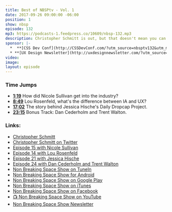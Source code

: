 ```yaml
---
title: Best of NBSPtv - Vol. 1
date: 2017-09-26 09:00:00 -06:00
position: 1
show: nbsp
episode: 132
mp3: https://podcasts-1.feedpress.co/10609/nbsp-132.mp3
description: Christopher Schmitt is out, but that doesn't mean you can't enjoy the time Nicole Sullivan talked about how she read W3C specs for fun, Lou Rosenfeld trying not to start a war between IA vs. UX, and how Jessica Hische became a success.
sponsor: |-
  *  **[CSS Dev Conf](http://CSSDevConf.com/?utm_source=nbsptv132&utm_medium=podcast&utm_campaign=cssdevconf2017)** — Conference dedicated to CSS and its super friend technologies like JavaScript, Sass, npm, and more. A limited supply of Early Bird Tickets now on sale. [Register now!](http://CSSDevConf.com/?utm_source=nbsptv132&utm_medium=podcast&utm_campaign=cssdevconf2017)
  * **[UX Design Newsletter](http://uxdesignnewsletter.com/?utm_source=nbsptv132&utm_medium=podcast&utm_campaign=uxdesignnewsletter)** — A weekly free newsletter containing a collection of tutorials, articles, and videos about front-end design and development, plus tips on how to bring better engagement to the multi-device world curated by Christopher Schmitt. [Sign up now!](http://uxdesignnewsletter.com/?utm_source=nbsptv132&utm_medium=podcast&utm_campaign=uxdesignnewsletter)
video:
image:
layout: episode
---
```


### Time Jumps

* **[1:19](#t=1:19)** How did Nicole Sullivan get into the industry?
* **[8:49](#t=8:49)** Lou Rosenfeld, what's the difference between IA and UX?
* **[17:02](#t=17:0)** The story behind Jessica Hische's Daily Dropcap Project.
* **[23:15](#t=23:15)** Bonus Track: Dan Cederholm and Trent Walton.


### Links:

* [Christopher Schmitt](http://Christopher.org)
* [Christopher Schmitt on Twitter](https://twitter.com/teleject)
* [Episode 15 with Nicole Sullivan](https://goodstuff.fm/nbsp/15)
* [Episode 14 with Lou Rosenfeld](https://goodstuff.fm/nbsp/14)
* [Episode 21 with Jessica Hische](https://goodstuff.fm/nbsp/21)
* [Episode 24 with Dan Cederholm and Trent Walton](https://goodstuff.fm/nbsp/24)
* [Non Breaking Space Show on TuneIn](http://tunein.com/radio/Non-Breaking-Space-Show-p885155/)
* [Non Breaking Space Show for Android](http://subscribeonandroid.com/feeds.goodstuff.fm/nbsp)
* [Non Breaking Space Show on Google Play](https://playmusic.app.goo.gl/?ibi=com.google.PlayMusic&isi=691797987&ius=googleplaymusic&link=https://play.google.com/music/m/Iw5ik6iwalo5vmda5rqyrotdney?t%3DNon_Breaking_Space_Show%26pcampaignid%3DMKT-na-all-co-pr-mu-pod-16)
* [Non Breaking Space Show on iTunes](https://itunes.apple.com/ca/podcast/non-breaking-space-show/id507162981?mt=2&ign-mpt=uo%3D4)
* [Non Breaking Space Show on Facebook](https://www.facebook.com/nbsptv)
* [📺 Non Breaking Space Show on YouTube](https://www.youtube.com/channel/UC--mqA75V3CM8hxId0l7e_g?sub_confirmation=1)
* [Non Breaking Space Show Newsletter](http://newsletter.nonbreakingspace.tv/)
